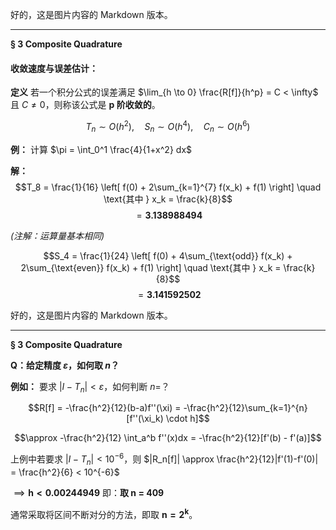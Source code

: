 


好的，这是图片内容的 Markdown 版本。

---
**§ 3 Composite Quadrature**

#### **收敛速度与误差估计：**

**定义** 若一个积分公式的误差满足 $\lim_{h \to 0} \frac{R[f]}{h^p} = C < \infty$ 且 $C \ne 0$，则称该公式是 **p 阶收敛的**。

$$T_n \sim O(h^2), \quad S_n \sim O(h^4), \quad C_n \sim O(h^6)$$

**例：** 计算 $\pi = \int_0^1 \frac{4}{1+x^2} dx$

**解：**
$$T_8 = \frac{1}{16} \left[ f(0) + 2\sum_{k=1}^{7} f(x_k) + f(1) \right] \quad \text{其中 } x_k = \frac{k}{8}$$
$$= \mathbf{3.138988494}$$

*(注解：运算量基本相同)*

$$S_4 = \frac{1}{24} \left[ f(0) + 4\sum_{\text{odd}} f(x_k) + 2\sum_{\text{even}} f(x_k) + f(1) \right] \quad \text{其中 } x_k = \frac{k}{8}$$
$$= \mathbf{3.141592502}$$


好的，这是图片内容的 Markdown 版本。

---

**§ 3 Composite Quadrature**

**Q：给定精度 $\varepsilon$，如何取 $n$？**

**例如：** 要求 $|I - T_n| < \varepsilon$，如何判断 $n=$？

$$R[f] = -\frac{h^2}{12}(b-a)f''(\xi) = -\frac{h^2}{12}\sum_{k=1}^{n}[f''(\xi_k) \cdot h]$$

$$\approx -\frac{h^2}{12} \int_a^b f''(x)dx = -\frac{h^2}{12}[f'(b) - f'(a)]$$

上例中若要求 $|I - T_n| < 10^{-6}$，则 $|R_n[f]| \approx \frac{h^2}{12}|f'(1)-f'(0)| = \frac{h^2}{6} < 10^{-6}$

$\implies \boldsymbol{h < 0.00244949}$ 即：**取 n = 409**

通常采取将区间不断对分的方法，即取 $\boldsymbol{n=2^k}$。




